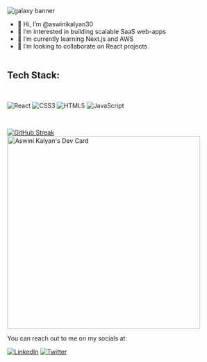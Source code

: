 
![galaxy banner](https://user-images.githubusercontent.com/76677408/169855063-a1cfd4a6-9dc0-41cb-a1c2-2cea334eb224.png)

- 👋 Hi, I’m @aswinikalyan30
- 👀 I’m interested in building scalable SaaS web-apps
- 🌱 I’m currently learning Next.js and AWS
- 💞️ I’m looking to collaborate on React projects 
<br></br>
## Tech Stack:
<br>

![React](https://img.shields.io/badge/react-%2320232a.svg?style=for-the-badge&logo=react&logoColor=%2361DAFB)
![CSS3](https://img.shields.io/badge/css3-%231572B6.svg?style=for-the-badge&logo=css3&logoColor=white)
![HTML5](https://img.shields.io/badge/html5-%23E34F26.svg?style=for-the-badge&logo=html5&logoColor=white)
![JavaScript](https://img.shields.io/badge/javascript-%23323330.svg?style=for-the-badge&logo=javascript&logoColor=%23F7DF1E)

<br>

[![GitHub Streak](http://github-readme-streak-stats.herokuapp.com?user=aswinikalyan30&theme=synthwave&date_format=M%20j%5B%2C%20Y%5D)](https://git.io/streak-stats) 
<a href="https://app.daily.dev/aswinik"><img src="https://api.daily.dev/devcards/v2/hfMXVzAZhHuEMtTuh0wgK.png?r=s3u&type=wide" width="444" alt="Aswini Kalyan's Dev Card"/></a>


You can reach out to me on my socials at: 

[![LinkedIn](https://img.shields.io/badge/LinkedIn-0077B5?style=for-the-badge&logo=linkedin&logoColor=white)](https://www.linkedin.com/in/aswinikalyan30/)
[![Twitter](https://img.shields.io/badge/Twitter-1DA1F2?style=for-the-badge&logo=twitter&logoColor=white)](https://twitter.com/aswinikalyan30)

  
